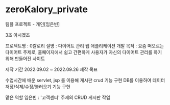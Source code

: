 # zeroKalory_private
팀플 프로젝트 - 개인[임은빈]

3조 아시겠조

프로젝트명 : 0칼로리
설명 : 다이어트 관리 웹 애플리케이션 개발
목적 : 요즘 떠오르는 다이어트 주제로,
홈페이지에서 쉽고 간편하게 사용자가 자신의 다이어트 관리를 하기 위해 만들어진 사이트


제작 기간
2022.09.02 ~ 2022.09.26
제작 목표

수업시간에 배운 servlet, jsp 를 이용해 게시판 crud 기능 구현
DB를 이용하여 데이터 저장/삭제/수정/불러오기 기능 구현

맡은 역할
임은빈 : '고객센터' 주제의 CRUD 게시판 작업
